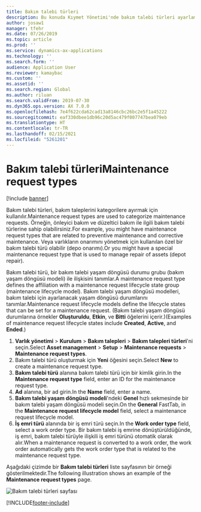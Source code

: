 ```yaml
---
title: Bakım talebi türleri
description: Bu konuda Kıymet Yönetimi'nde bakım talebi türleri ayarlama işlemi açıklanmaktadır.
author: josaw1
manager: tfehr
ms.date: 07/26/2019
ms.topic: article
ms.prod: ''
ms.service: dynamics-ax-applications
ms.technology: ''
ms.search.form: ''
audience: Application User
ms.reviewer: kamaybac
ms.custom: ''
ms.assetid: ''
ms.search.region: Global
ms.author: riluan
ms.search.validFrom: 2019-07-30
ms.dyn365.ops.version: AX 7.0.0
ms.openlocfilehash: 7e4f622cda62cad13a8146cbc26bc2e5f1a45222
ms.sourcegitcommit: eaf330dbee1db96c20d5ac479f007747bea079eb
ms.translationtype: HT
ms.contentlocale: tr-TR
ms.lasthandoff: 02/15/2021
ms.locfileid: "5261201"
---
```

# <a name="maintenance-request-types"></a><span data-ttu-id="7adbd-103">Bakım talebi türleri</span><span class="sxs-lookup"><span data-stu-id="7adbd-103">Maintenance request types</span></span>

[!include [banner](../../includes/banner.md)]

 

<span data-ttu-id="7adbd-104">Bakım talebi türleri, bakım taleplerini kategorilere ayırmak için kullanılır.</span><span class="sxs-lookup"><span data-stu-id="7adbd-104">Maintenance request types are used to categorize maintenance requests.</span></span> <span data-ttu-id="7adbd-105">Örneğin, önleyici bakım ve düzeltici bakım ile ilgili bakım talebi türlerine sahip olabilirsiniz.</span><span class="sxs-lookup"><span data-stu-id="7adbd-105">For example, you might have maintenance request types that are related to preventive maintenance and corrective maintenance.</span></span> <span data-ttu-id="7adbd-106">Veya varlıkların onarımını yönetmek için kullanılan özel bir bakım talebi türü olabilir (depo onarımı).</span><span class="sxs-lookup"><span data-stu-id="7adbd-106">Or you might have a special maintenance request type that is used to manage repair of assets (depot repair).</span></span>

<span data-ttu-id="7adbd-107">Bakım talebi türü, bir bakım talebi yaşam döngüsü durumu grubu (bakım yaşam döngüsü modeli) ile ilişkisini tanımlar.</span><span class="sxs-lookup"><span data-stu-id="7adbd-107">A maintenance request type defines the affiliation with a maintenance request lifecycle state group (maintenance lifecycle model).</span></span> <span data-ttu-id="7adbd-108">Bakım talebi yaşam döngüsü modelleri, bakım talebi için ayarlanacak yaşam döngüsü durumlarını tanımlar.</span><span class="sxs-lookup"><span data-stu-id="7adbd-108">Maintenance request lifecycle models define the lifecycle states that can be set for a maintenance request.</span></span> <span data-ttu-id="7adbd-109">(Bakım talebi yaşam döngüsü durumlarına örnekler **Oluşturuldu**, **Etkin**, ve **Bitti** öğelerini içerir.)</span><span class="sxs-lookup"><span data-stu-id="7adbd-109">(Examples of maintenance request lifecycle states include **Created**, **Active**, and **Ended**.)</span></span>

1. <span data-ttu-id="7adbd-110">**Varlık yönetimi** \> **Kurulum** \> **Bakım talepleri** \> **Bakım talepleri türleri**'ni seçin.</span><span class="sxs-lookup"><span data-stu-id="7adbd-110">Select **Asset management** \> **Setup** \> **Maintenance requests** \> **Maintenance request types**.</span></span>
2. <span data-ttu-id="7adbd-111">Bakım talebi türü oluşturmak için **Yeni** öğesini seçin.</span><span class="sxs-lookup"><span data-stu-id="7adbd-111">Select **New** to create a maintenance request type.</span></span>
3. <span data-ttu-id="7adbd-112">**Bakım talebi türü** alanına bakım talebi türü için bir kimlik girin.</span><span class="sxs-lookup"><span data-stu-id="7adbd-112">In the **Maintenance request type** field, enter an ID for the maintenance request type.</span></span>
4. <span data-ttu-id="7adbd-113">**Ad** alanına, bir ad girin.</span><span class="sxs-lookup"><span data-stu-id="7adbd-113">In the **Name** field, enter a name.</span></span>
5. <span data-ttu-id="7adbd-114">**Bakım talebi yaşam döngüsü modeli**'ndeki **Genel** hızlı sekmesinde bir bakım talebi yaşam döngüsü modeli seçin.</span><span class="sxs-lookup"><span data-stu-id="7adbd-114">On the **General** FastTab, in the **Maintenance request lifecycle model** field, select a maintenance request lifecycle model.</span></span>
6. <span data-ttu-id="7adbd-115">**İş emri türü** alanında bir iş emri türü seçin.</span><span class="sxs-lookup"><span data-stu-id="7adbd-115">In the **Work order type** field, select a work order type.</span></span> <span data-ttu-id="7adbd-116">Bir bakım talebi iş emrine dönüştürüldüğünde, iş emri, bakım talebi türüyle ilişkili iş emri türünü otomatik olarak alır.</span><span class="sxs-lookup"><span data-stu-id="7adbd-116">When a maintenance request is converted to a work order, the work order automatically gets the work order type that is related to the maintenance request type.</span></span>

<span data-ttu-id="7adbd-117">Aşağıdaki çizimde bir **Bakım talebi türleri** liste sayfasının bir örneği gösterilmektedir.</span><span class="sxs-lookup"><span data-stu-id="7adbd-117">The following illustration shows an example of the **Maintenance request types** page.</span></span>

![Bakım talebi türleri sayfası](media/07-setup-for-requests.png)


[!INCLUDE[footer-include](../../../includes/footer-banner.md)]